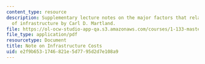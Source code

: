 ```yaml
---
content_type: resource
description: Supplementary lecture notes on the major factors that relate to the cost
  of infrastructure by Carl D. Martland.
file: https://ol-ocw-studio-app-qa.s3.amazonaws.com/courses/1-133-masters-of-engineering-concepts-of-engineering-practice-fall-2007/e2f9b6531746821e5d7795d2d7e108a9_inf_costs.pdf
file_type: application/pdf
resourcetype: Document
title: Note on Infrastructure Costs
uid: e2f9b653-1746-821e-5d77-95d2d7e108a9
---
```

